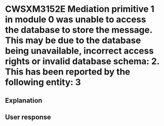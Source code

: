 # CWSXM3152E Mediation primitive 1 in module 0 was unable to access the database to store the message. This may be due to the database being unavailable, incorrect access rights or invalid database schema: 2. This has been reported by the following entity: 3

## Explanation

## User response